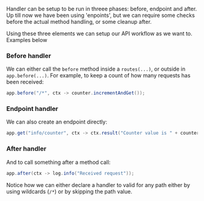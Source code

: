 Handler can be setup to be run in threee phases: before, endpoint and after. Up till now we have been using 'enpoints', but we can require some checks before the actual method handling, or some cleanup after.

Using these three elements we can setup our API workflow as we want to. Examples below

### Before handler

We can either call the `before` method inside a `routes(...)`, or outside in `app.before(...)`. For example, to keep a count of how many requests has been received:

```java
app.before("/*", ctx -> counter.incrementAndGet());
```

### Endpoint handler

We can also create an endpoint directly:

```java
app.get("info/counter", ctx -> ctx.result("Counter value is " + counter.get()));
```

### After handler

And to call something after a method call:

```java
app.after(ctx -> log.info("Received request"));
```

Notice how we can either declare a handler to valid for any path either by using wildcards (`/*`) or by skipping the path value.
